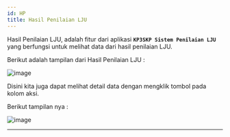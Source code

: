 ```yaml
---
id: HP
title: Hasil Penilaian LJU
---
```


Hasil Penilaian LJU, adalah fitur dari aplikasi **`KP3SKP Sistem Penilaian LJU`** yang berfungsi untuk melihat data dari hasil penilaian LJU.

Berikut adalah tampilan dari Hasil Penilaian LJU :

![image](/img/HP_t.png)

Disini kita juga dapat melihat detail data dengan mengklik tombol pada kolom aksi.

Berikut tampilan nya :

![image](/img/HP_d.png)



---
